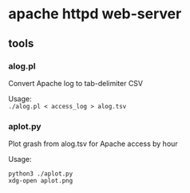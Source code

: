 # apache httpd web-server

## tools

### alog.pl 
Convert Apache log to tab-delimiter CSV  

Usage:  
`./alog.pl < access_log > alog.tsv`

### aplot.py
Plot grash from alog.tsv for Apache access by hour  

Usage:  
```
python3 ./aplot.py
xdg-open aplot.png
```
